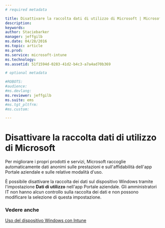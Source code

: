 ```yaml
---
# required metadata

title: Disattivare la raccolta dati di utilizzo di Microsoft | Microsoft Intune
description:
keywords:
author: Staciebarker
manager: jeffgilb
ms.date: 04/28/2016
ms.topic: article
ms.prod:
ms.service: microsoft-intune
ms.technology:
ms.assetid: 51f1594d-0283-41d2-b4c3-a7a4ad70b369

# optional metadata

#ROBOTS:
#audience:
#ms.devlang:
ms.reviewer: jeffgilb
ms.suite: ems
#ms.tgt_pltfrm:
#ms.custom:

---
```



# Disattivare la raccolta dati di utilizzo di Microsoft

Per migliorare i propri prodotti e servizi, Microsoft raccoglie automaticamente dati anonimi sulle prestazioni e sull'affidabilità dell'app Portale aziendale e sulle relative modalità d'uso. 

È possibile disattivare la raccolta dei dati sul dispositivo Windows tramite l'impostazione **Dati di utilizzo** nell'app Portale aziendale. Gli amministratori IT non hanno alcun controllo sulla raccolta dei dati e non possono modificare la selezione di questa impostazione.

### Vedere anche
[Uso del dispositivo Windows con Intune](using-your-windows-device-with-intune.md)

<!--HONumber=May16_HO1-->


